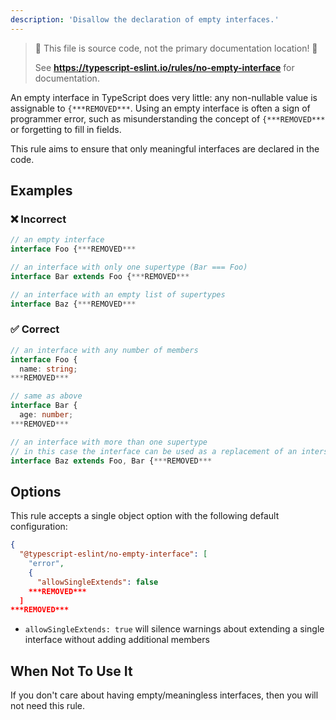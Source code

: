 ```yaml
---
description: 'Disallow the declaration of empty interfaces.'
---
```


> 🛑 This file is source code, not the primary documentation location! 🛑
>
> See **https://typescript-eslint.io/rules/no-empty-interface** for documentation.

An empty interface in TypeScript does very little: any non-nullable value is assignable to `{***REMOVED***`.
Using an empty interface is often a sign of programmer error, such as misunderstanding the concept of `{***REMOVED***` or forgetting to fill in fields.

This rule aims to ensure that only meaningful interfaces are declared in the code.

## Examples

<!--tabs-->

### ❌ Incorrect

```ts
// an empty interface
interface Foo {***REMOVED***

// an interface with only one supertype (Bar === Foo)
interface Bar extends Foo {***REMOVED***

// an interface with an empty list of supertypes
interface Baz {***REMOVED***
```

### ✅ Correct

```ts
// an interface with any number of members
interface Foo {
  name: string;
***REMOVED***

// same as above
interface Bar {
  age: number;
***REMOVED***

// an interface with more than one supertype
// in this case the interface can be used as a replacement of an intersection type.
interface Baz extends Foo, Bar {***REMOVED***
```

<!--/tabs-->

## Options

This rule accepts a single object option with the following default configuration:

```json
{
  "@typescript-eslint/no-empty-interface": [
    "error",
    {
      "allowSingleExtends": false
    ***REMOVED***
  ]
***REMOVED***
```

- `allowSingleExtends: true` will silence warnings about extending a single interface without adding additional members

## When Not To Use It

If you don't care about having empty/meaningless interfaces, then you will not need this rule.
